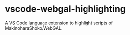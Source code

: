 # vscode-webgal-highlighting
A VS Code language extension to highlight scripts of MakinoharaShoko/WebGAL.
